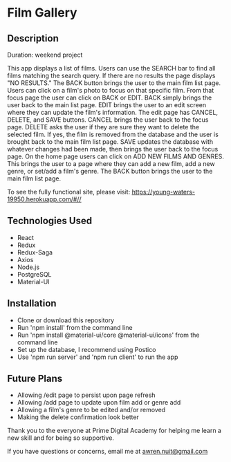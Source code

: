 # Film Gallery

## Description

Duration: weekend project

This app displays a list of films. Users can use the SEARCH bar to find all films matching the search query. If there are no results the page displays "NO RESULTS." The BACK button brings the user to the main film list page. Users can click on a film's photo to focus on that specific film. From that focus page the user can click on BACK or EDIT. BACK simply brings the user back to the main list page. EDIT brings the user to an edit screen where they can update the film's information. The edit page has CANCEL, DELETE, and SAVE buttons. CANCEL brings the user back to the focus page. DELETE asks the user if they are sure they want to delete the selected film. If yes, the film is removed from the database and the user is brought back to the main film list page. SAVE updates the database with whatever changes had been made, then brings the user back to the focus page. On the home page users can click on ADD NEW FILMS AND GENRES. This brings the user to a page where they can add a new film, add a new genre, or set/add a film's genre. The BACK button brings the user to the main film list page.

To see the fully functional site, please visit: https://young-waters-19950.herokuapp.com/#//

## Technologies Used
- React
- Redux
- Redux-Saga
- Axios
- Node.js
- PostgreSQL
- Material-UI

## Installation
- Clone or download this repository
- Run 'npm install' from the command line
- Run 'npm install @material-ui/core @material-ui/icons' from the command line
- Set up the database, I recommend using Postico
- Use 'npm run server' and 'npm run client' to run the app

## Future Plans
- Allowing /edit page to persist upon page refresh
- Allowing /add page to update upon film add or genre add
- Allowing a film's genre to be edited and/or removed
- Making the delete confirmation look better

Thank you to the everyone at Prime Digital Academy for helping me learn a new skill and for being so supportive.

If you have questions or concerns, email me at awren.nuit@gmail.com
